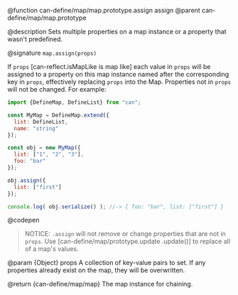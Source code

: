 @function can-define/map/map.prototype.assign assign
@parent can-define/map/map.prototype

@description Sets multiple properties on a map instance or a property that wasn't predefined.

@signature `map.assign(props)`

  If `props` [can-reflect.isMapLike is map like] each value in `props` will be assigned to a property on this map instance named after the
  corresponding key in `props`, effectively replacing `props` into the Map. Properties not in `props` will not be changed. For example:

  ```js
  import {DefineMap, DefineList} from "can";

  const MyMap = DefineMap.extend({
    list: DefineList,
    name: "string"
  });

  const obj = new MyMap({
    list: ["1", "2", "3"],
    foo: "bar"
  });

  obj.assign({
    list: ["first"]
  });

  console.log( obj.serialize() ); //-> { foo: "bar", list: ["first"] }
  ```
  @codepen

  > NOTICE: `.assign` will not remove or change properties that are not in `props`. Use [can-define/map/prototype.update .update()] to replace all of a map's values.

  @param {Object} props A collection of key-value pairs to set.
  If any properties already exist on the map, they will be overwritten.

  @return {can-define/map/map} The map instance for chaining.
